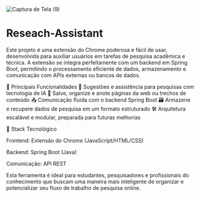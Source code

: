 ![Captura de Tela (9)](https://github.com/user-attachments/assets/4e6d1c09-ea01-44e2-ac79-6131406e13fc)


# Reseach-Assistant
Este projeto é uma extensão do Chrome poderosa e fácil de usar, desenvolvida para auxiliar usuários em tarefas de pesquisa acadêmica e técnica. A extensão se integra perfeitamente com um backend em Spring Boot, permitindo o processamento eficiente de dados, armazenamento e comunicação com APIs externas ou bancos de dados.

🚀 Principais Funcionalidades
🧠 Sugestões e assistência para pesquisas com tecnologia de IA
🔗 Salve, organize e anote páginas da web ou trechos de conteúdo
📤 Comunicação fluida com o backend Spring Boot
🗃️ Armazene e recupere dados de pesquisa em um formato estruturado
🛠️ Arquitetura escalável e modular, preparada para futuras melhorias

🧩 Stack Tecnológico

Frontend: Extensão do Chrome (JavaScript/HTML/CSS)

Backend: Spring Boot (Java)

Comunicação: API REST

Esta ferramenta é ideal para estudantes, pesquisadores e profissionais do conhecimento que buscam uma maneira mais inteligente de organizar e potencializar seu fluxo de trabalho de pesquisa online.
